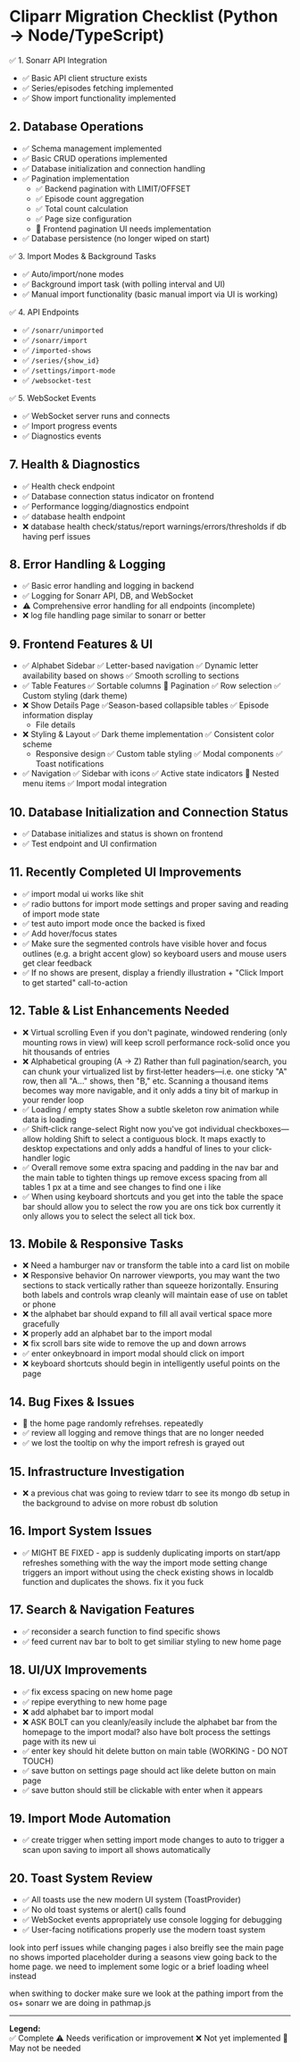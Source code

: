 # Cliparr Migration Checklist (Python → Node/TypeScript)

✅ 1. Sonarr API Integration
- ✅ Basic API client structure exists
- ✅ Series/episodes fetching implemented
- ✅ Show import functionality implemented

## 2. Database Operations
- ✅ Schema management implemented
- ✅ Basic CRUD operations implemented
- ✅ Database initialization and connection handling
- ✅ Pagination implementation
  - ✅ Backend pagination with LIMIT/OFFSET
  - ✅ Episode count aggregation
  - ✅ Total count calculation
  - ✅ Page size configuration
  - 💭 Frontend pagination UI needs implementation
- ✅ Database persistence (no longer wiped on start)

✅ 3. Import Modes & Background Tasks
- ✅ Auto/import/none modes
- ✅ Background import task (with polling interval and UI)
- ✅ Manual import functionality (basic manual import via UI is working)

✅ 4. API Endpoints
- ✅ `/sonarr/unimported`
- ✅ `/sonarr/import`
- ✅ `/imported-shows`
- ✅ `/series/{show_id}`
- ✅ `/settings/import-mode`
- ✅ `/websocket-test`

✅ 5. WebSocket Events
- ✅ WebSocket server runs and connects
- ✅ Import progress events
- ✅ Diagnostics events


## 7. Health & Diagnostics
- ✅ Health check endpoint
- ✅ Database connection status indicator on frontend
- ✅ Performance logging/diagnostics endpoint
- ✅ database health endpoint
- ❌ database health check/status/report warnings/errors/thresholds if db having perf issues

## 8. Error Handling & Logging
- ✅ Basic error handling and logging in backend
- ✅ Logging for Sonarr API, DB, and WebSocket
- ⚠️ Comprehensive error handling for all endpoints (incomplete)
- ❌ log file handling page similar to sonarr or better

## 9. Frontend Features & UI
- ✅ Alphabet Sidebar
  ✅ Letter-based navigation
  ✅ Dynamic letter availability based on shows
  ✅ Smooth scrolling to sections
- ✅ Table Features
  ✅ Sortable columns
  💭 Pagination
  ✅ Row selection
  ✅ Custom styling (dark theme)
- ❌ Show Details Page
  ✅Season-based collapsible tables
  ✅ Episode information display
  - File details
- ❌ Styling & Layout
  ✅ Dark theme implementation
  ✅ Consistent color scheme
  - Responsive design
  ✅ Custom table styling
  ✅ Modal components
  ✅ Toast notifications
- ✅ Navigation
  ✅ Sidebar with icons
  ✅ Active state indicators
  💭 Nested menu items
  ✅ Import modal integration

## 10. Database Initialization and Connection Status
- ✅ Database initializes and status is shown on frontend
- ✅ Test endpoint and UI confirmation

## 11. Recently Completed UI Improvements
- ✅ import modal ui works like shit 
- ✅ radio buttons for import mode settings and proper saving and reading of import mode state
- ✅ test auto import mode once the backed is fixed
- ✅ Add hover/focus states
- ✅ Make sure the segmented controls have visible hover and focus outlines (e.g. a bright accent glow) so keyboard users and mouse users get clear feedback
- ✅ If no shows are present, display a friendly illustration + "Click Import to get started" call-to-action

## 12. Table & List Enhancements Needed
- ❌ Virtual scrolling
      Even if you don't paginate, windowed rendering (only mounting rows in view) will keep scroll performance rock-solid once you hit thousands of entries
- ❌ Alphabetical grouping (A → Z)
      Rather than full pagination/search, you can chunk your virtualized list by first‐letter headers—i.e. one sticky "A" row, then all "A…" shows, then "B," etc. Scanning a thousand items becomes way more navigable, and it only adds a tiny bit of markup in your render loop
- ✅ Loading / empty states
      Show a subtle skeleton row animation while data is loading
- ✅ Shift‐click range-select
      Right now you've got individual checkboxes—allow holding Shift to select a contiguous block. It maps exactly to desktop expectations and only adds a handful of lines to your click-handler logic
- ✅ Overall remove some extra spacing and padding in the nav bar and the main table to tighten things up
      remove excess spacing from all tables 1 px at a time and see changes to find one i like
- ✅ When using keyboard shortcuts and you get into the table the space bar should allow you to select the row you are ons tick box currently it only allows you to select the select all tick box.
## 13. Mobile & Responsive Tasks
- ❌ Need a hamburger nav or transform the table into a card list on mobile
- ❌ Responsive behavior
      On narrower viewports, you may want the two sections to stack vertically rather than squeeze horizontally. Ensuring both labels and controls wrap cleanly will maintain ease of use on tablet or phone
- ❌ the alphabet bar should expand to fill all avail vertical space more gracefully
- ❌ properly add an alphabet bar to the import modal 
- ❌ fix scroll bars site wide to remove the up and down arrows
- ✅ enter onkeybnoard in import modal should click on import
- ❌ keyboard shortcuts should begin in intelligently useful points on the page
## 14. Bug Fixes & Issues
- 💭 the home page randomly refrehses. repeatedly
- ✅ review all logging and remove things that are no longer needed
- ✅ we lost the tooltip on why the import refresh is grayed out

## 15. Infrastructure Investigation
- ❌ a previous chat was going to review tdarr to see its mongo db setup in the background to advise on more robust db solution

## 16. Import System Issues
- ✅ MIGHT BE FIXED - app is suddenly duplicating imports on start/app refreshes
  something with the way the import mode setting change triggers an import without using the check existing shows in localdb function and duplicates the shows. fix it you fuck

## 17. Search & Navigation Features
- ✅ reconsider a search function to find specific shows
- ✅ feed current nav bar to bolt to get similiar styling to new home page

## 18. UI/UX Improvements
- ✅ fix excess spacing on new home page
- ✅ repipe everything to new home page
- ❌ add alphabet bar to import modal
- ❌ ASK BOLT can you cleanly/easily include the alphabet bar from the homepage to the import modal?
      also have bolt process the settings page with its new ui
- ✅  enter key should hit delete button on main table (WORKING - DO NOT TOUCH)
- ✅  save button on settings page should act like delete button on main page
- ✅  save button should still be clickable with enter when it appears

## 19. Import Mode Automation
- ✅ create trigger when setting import mode changes to auto to trigger a scan upon saving to import all shows automatically

## 20. Toast System Review
- ✅ All toasts use the new modern UI system (ToastProvider)
- ✅ No old toast systems or alert() calls found
- ✅ WebSocket events appropriately use console logging for debugging
- ✅ User-facing notifications properly use the modern toast system

look into perf issues while changing pages
i also breifly see the main page no shows imported placeholder during a seasons view going back to the home page. we need to implement some logic or a brief loading wheel instead


when swithing to docker make sure we look at the pathing import from the os+ sonarr we are doing in pathmap.js

---

**Legend:**  
✅ Complete  ⚠️ Needs verification or improvement  ❌ Not yet implemented  💭 May not be needed
